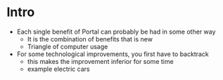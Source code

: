 # Intro

* Each single benefit of Portal can probably be had in some other way
  * It is the combination of benefits that is new
  * Triangle of computer usage
* For some technological improvements, you first have to backtrack
  * this makes the improvement inferior for some time
  * example electric cars
